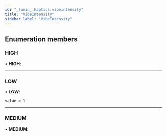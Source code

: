 ```yaml
---
id: "_lumin_.haptics.vibeintensity"
title: "VibeIntensity"
sidebar_label: "VibeIntensity"
---
```


## Enumeration members

###  HIGH

• **HIGH**:

___

###  LOW

• **LOW**:

`value = 1`

___

###  MEDIUM

• **MEDIUM**:

